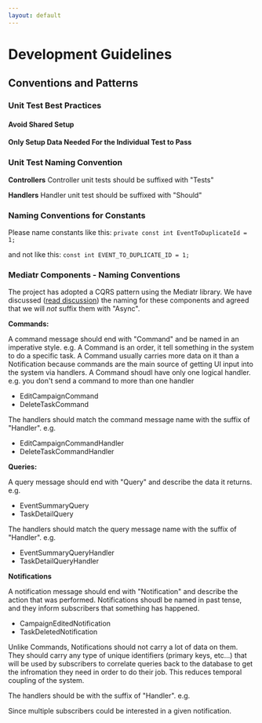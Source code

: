 ```yaml
---
layout: default
---
```


# Development Guidelines

## Conventions and Patterns

### Unit Test Best Practices

#### Avoid Shared Setup

#### Only Setup Data Needed For the Individual Test to Pass 

### Unit Test Naming Convention

**Controllers**
Controller unit tests should be suffixed with "Tests"

**Handlers**
Handler unit test should be suffixed with "Should"

### Naming Conventions for Constants

Please name constants like this:
`private const int EventToDuplicateId = 1;`

and not like this:
`const int EVENT_TO_DUPLICATE_ID = 1;`

### Mediatr Components - Naming Conventions

The project has adopted a CQRS pattern using the Mediatr library. We have discussed ([read discussion](https://github.com/HTBox/allReady/issues/1262)) the naming for these components and agreed that we will *not* suffix them with "Async".

**Commands:**

A command message should end with "Command" and be named in an imperative style. e.g. A Command is an order, it tell something in the system to do a specific task. A Command usually carries more data on it than a Notification because commands are the main source of getting UI input into the system via handlers. A Command shoudl have only one logical handler. e.g. you don't send a command to more than one handler

- EditCampaignCommand
- DeleteTaskCommand

The handlers should match the command message name with the suffix of "Handler". e.g.

- EditCampaignCommandHandler
- DeleteTaskCommandHandler

**Queries:**

A query message should end with "Query" and describe the data it returns. e.g.

- EventSummaryQuery
- TaskDetailQuery

The handlers should match the query message name with the suffix of "Handler". e.g.

- EventSummaryQueryHandler
- TaskDetailQueryHandler

**Notifications**

A notification message should end with "Notification" and describe the action that was performed. Notifications shoudl be named in past tense, and they inform subscribers that something has happened.

- CampaignEditedNotification
- TaskDeletedNotification

 Unlike Commands, Notifications should not carry a lot of data on them. They should carry any type of unique identifiers (primary keys, etc...) that will be used by subscribers to correlate queries back to the database to get the infromation they need in order to do their job. This reduces temporal coupling of the system.

 The handlers should be with the suffix of "Handler". e.g. 
 
 Since multiple subscribers could be interested in a given notification.  